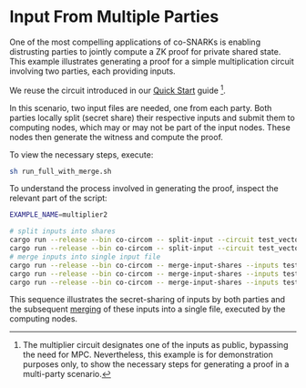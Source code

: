# Input From Multiple Parties

One of the most compelling applications of co-SNARKs is enabling distrusting
parties to jointly compute a ZK proof for private shared state. This example
illustrates generating a proof for a simple multiplication circuit involving two
parties, each providing inputs.

We reuse the circuit introduced in our [Quick Start](../getting-started/quick-start.md) guide
[^1].

In this scenario, two input files are needed, one from each party. Both parties
locally split (secret share) their respective inputs and submit them to
computing nodes, which may or may not be part of the input nodes. These nodes
then generate the witness and compute the proof.

To view the necessary steps, execute:

```bash
sh run_full_with_merge.sh
```

To understand the process involved in generating the proof, inspect the relevant
part of the script:

```bash
EXAMPLE_NAME=multiplier2

# split inputs into shares
cargo run --release --bin co-circom -- split-input --circuit test_vectors/$EXAMPLE_NAME/circuit.circom --input test_vectors/$EXAMPLE_NAME/input0.json --protocol REP3 --curve BN254 --out-dir test_vectors/$EXAMPLE_NAME --config test_vectors/$EXAMPLE_NAME/config.toml
cargo run --release --bin co-circom -- split-input --circuit test_vectors/$EXAMPLE_NAME/circuit.circom  --input test_vectors/$EXAMPLE_NAME/input1.json --protocol REP3 --curve BN254 --out-dir test_vectors/$EXAMPLE_NAME --config test_vectors/$EXAMPLE_NAME/config.toml
# merge inputs into single input file
cargo run --release --bin co-circom -- merge-input-shares --inputs test_vectors/$EXAMPLE_NAME/input0.json.0.shared --inputs test_vectors/$EXAMPLE_NAME/input1.json.0.shared --protocol REP3 --curve BN254 --out test_vectors/$EXAMPLE_NAME/input.json.0.shared
cargo run --release --bin co-circom -- merge-input-shares --inputs test_vectors/$EXAMPLE_NAME/input0.json.1.shared --inputs test_vectors/$EXAMPLE_NAME/input1.json.1.shared --protocol REP3 --curve BN254 --out test_vectors/$EXAMPLE_NAME/input.json.1.shared
cargo run --release --bin co-circom -- merge-input-shares --inputs test_vectors/$EXAMPLE_NAME/input0.json.2.shared --inputs test_vectors/$EXAMPLE_NAME/input1.json.2.shared --protocol REP3 --curve BN254 --out test_vectors/$EXAMPLE_NAME/input.json.2.shared
```

This sequence illustrates the secret-sharing of inputs by both parties and the
subsequent [merging](../co-circom/cli/merge-input-shares.md) of these inputs into a single file, executed by the computing
nodes.

[^1]:
    The multiplier circuit designates one of the inputs as public, bypassing
    the need for MPC. Nevertheless, this example is for demonstration purposes only,
    to show the necessary steps for generating a proof in a multi-party scenario.
